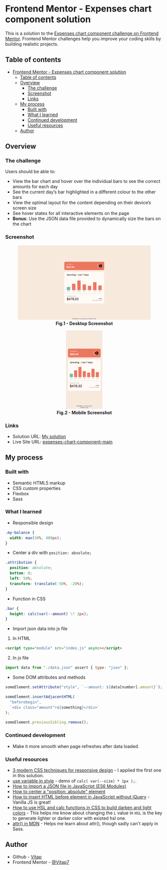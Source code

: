 # Frontend Mentor - Expenses chart component solution

This is a solution to the [Expenses chart component challenge on Frontend Mentor](https://www.frontendmentor.io/challenges/expenses-chart-component-e7yJBUdjwt). Frontend Mentor challenges help you improve your coding skills by building realistic projects.

## Table of contents

- [Frontend Mentor - Expenses chart component solution](#frontend-mentor---expenses-chart-component-solution)
  - [Table of contents](#table-of-contents)
  - [Overview](#overview)
    - [The challenge](#the-challenge)
    - [Screenshot](#screenshot)
    - [Links](#links)
  - [My process](#my-process)
    - [Built with](#built-with)
    - [What I learned](#what-i-learned)
    - [Continued development](#continued-development)
    - [Useful resources](#useful-resources)
  - [Author](#author)

## Overview

### The challenge

Users should be able to:

- View the bar chart and hover over the individual bars to see the correct amounts for each day
- See the current day’s bar highlighted in a different colour to the other bars
- View the optimal layout for the content depending on their device’s screen size
- See hover states for all interactive elements on the page
- **Bonus**: Use the JSON data file provided to dynamically size the bars on the chart

### Screenshot

<figure align="center">
  <img src="./images/desktop-screenshot.png" alt="desktop-screen"/>
  <figcaption>
    <b>Fig.1 - Desktop Screenshot</b>
  </figcaption>
</figure>

<figure align="center">
  <img src="./images/mobile-screenshot.png" alt="mobile-screen" height="250"/>
  <figcaption>
    <b>Fig.2 - Mobile Screenshot</b>
  </figcaption>
</figure>

### Links

- Solution URL: [My solution](https://www.frontendmentor.io/solutions/expenses-chart-component-TJ1MqdHTaF)
- Live Site URL: [expenses-chart-component-main](https://expenses-chart-component-main-xfj8.vercel.app/)

## My process

### Built with

- Semantic HTML5 markup
- CSS custom properties
- Flexbox
- Sass

### What I learned

- Responsible design

```css
.my-balance {
  width: max(30%, 400px);
}
```

- Center a div with `position: absolute;`

```css
.attribution {
  position: absolute;
  bottom: 0;
  left: 50%;
  transform: translate(-50%, -20%);
}
```

- Function in CSS

```css
.bar {
  height: calc(var(--amount) \* 2px);
}
```

- Import json data into js file

1. In HTML

```html
<script type="module" src="index.js" async></script>
```

2. In js file

```js
import data from "./data.json" assert { type: "json" };
```

- Some DOM attributes and methods

```js
someElement.setAttribute("style", `--amount: ${data[number].amount}`);
```

```js
someElement.insertAdjacentHTML(
  "beforebegin",
  `<div class="amount">${something}</div>`
);
```

```js
someElement.previousSibling.remove();
```

### Continued development

- Make it more smooth when page refreshes after data loaded.

### Useful resources

- [3 modern CSS techniques for responsive design](https://www.youtube.com/watch?v=VsNAuGkCpQU) - I applied the first one in this solution.
- [use variable in style](https://svelte.dev/repl/f1c175281a494031a63b966fb8433bce?version=3.46.4) - demo of `calc( var(--size) * 1px );`.
- [How to import a JSON file in JavaScript (ES6 Modules)](https://bobbyhadz.com/blog/javascript-import-json-file)
- [How to center a "position: absolute" element](https://stackoverflow.com/a/25776315)
- [How to insert HTML before element in JavaScript without jQuery](https://stackoverflow.com/a/19316351) - Vanilla JS is great!
- [How to use HSL and calc functions in CSS to build darken and light colors](https://dev.to/danywalls/how-to-use-hsl-and-calc-functions-in-css-for-creating-darken-and-light-colors-3kbn) - This helps me know about changing the `L` value in `HSL` is the key to generate lighter or darker color with existed hsl one.
- [attr() in MDN](https://developer.mozilla.org/en-US/docs/Web/CSS/attr) - Helps me learn about attr(), though sadly can't apply in Sass.

## Author

- Github - [Vitap](https://github.com/Vitap7)
- Frontend Mentor - [@Vitap7](https://www.frontendmentor.io/profile/Vitap7)
